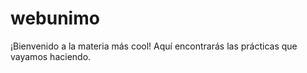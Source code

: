 # webunimo

¡Bienvenido a la materia más cool! 
Aquí encontrarás las prácticas que vayamos haciendo.
